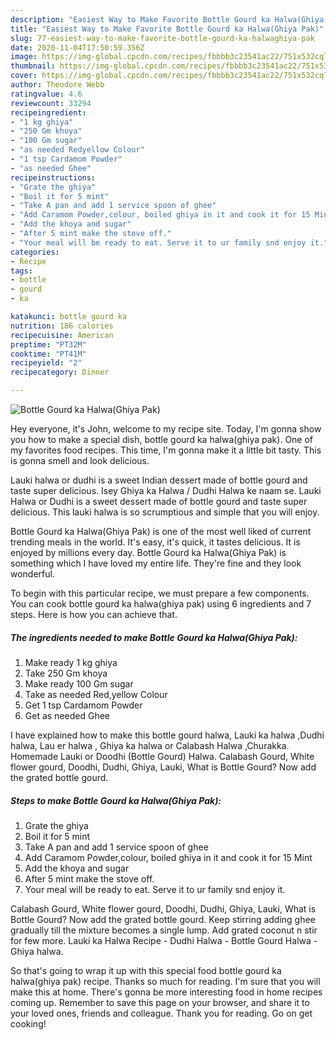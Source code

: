 ```yaml
---
description: "Easiest Way to Make Favorite Bottle Gourd ka Halwa(Ghiya Pak)"
title: "Easiest Way to Make Favorite Bottle Gourd ka Halwa(Ghiya Pak)"
slug: 77-easiest-way-to-make-favorite-bottle-gourd-ka-halwaghiya-pak
date: 2020-11-04T17:50:59.356Z
image: https://img-global.cpcdn.com/recipes/fbbbb3c23541ac22/751x532cq70/bottle-gourd-ka-halwaghiya-pak-recipe-main-photo.jpg
thumbnail: https://img-global.cpcdn.com/recipes/fbbbb3c23541ac22/751x532cq70/bottle-gourd-ka-halwaghiya-pak-recipe-main-photo.jpg
cover: https://img-global.cpcdn.com/recipes/fbbbb3c23541ac22/751x532cq70/bottle-gourd-ka-halwaghiya-pak-recipe-main-photo.jpg
author: Theodore Webb
ratingvalue: 4.6
reviewcount: 33294
recipeingredient:
- "1 kg ghiya"
- "250 Gm khoya"
- "100 Gm sugar"
- "as needed Redyellow Colour"
- "1 tsp Cardamom Powder"
- "as needed Ghee"
recipeinstructions:
- "Grate the ghiya"
- "Boil it for 5 mint"
- "Take A pan and add 1 service spoon of ghee"
- "Add Caramom Powder,colour, boiled ghiya in it and cook it for 15 Mint"
- "Add the khoya and sugar"
- "After 5 mint make the stove off."
- "Your meal will be ready to eat. Serve it to ur family snd enjoy it."
categories:
- Recipe
tags:
- bottle
- gourd
- ka

katakunci: bottle gourd ka 
nutrition: 186 calories
recipecuisine: American
preptime: "PT32M"
cooktime: "PT41M"
recipeyield: "2"
recipecategory: Dinner

---
```



![Bottle Gourd ka Halwa(Ghiya Pak)](https://img-global.cpcdn.com/recipes/fbbbb3c23541ac22/751x532cq70/bottle-gourd-ka-halwaghiya-pak-recipe-main-photo.jpg)

Hey everyone, it's John, welcome to my recipe site. Today, I'm gonna show you how to make a special dish, bottle gourd ka halwa(ghiya pak). One of my favorites food recipes. This time, I'm gonna make it a little bit tasty. This is gonna smell and look delicious.

Lauki halwa or dudhi is a sweet Indian dessert made of bottle gourd and taste super delicious. Isey Ghiya ka Halwa / Dudhi Halwa ke naam se. Lauki Halwa or Dudhi is a sweet dessert made of bottle gourd and taste super delicious. This lauki halwa is so scrumptious and simple that you will enjoy.

Bottle Gourd ka Halwa(Ghiya Pak) is one of the most well liked of current trending meals in the world. It's easy, it's quick, it tastes delicious. It is enjoyed by millions every day. Bottle Gourd ka Halwa(Ghiya Pak) is something which I have loved my entire life. They're fine and they look wonderful.


To begin with this particular recipe, we must prepare a few components. You can cook bottle gourd ka halwa(ghiya pak) using 6 ingredients and 7 steps. Here is how you can achieve that.

<!--inarticleads1-->

##### The ingredients needed to make Bottle Gourd ka Halwa(Ghiya Pak):

1. Make ready 1 kg ghiya
1. Take 250 Gm khoya
1. Make ready 100 Gm sugar
1. Take as needed Red,yellow Colour
1. Get 1 tsp Cardamom Powder
1. Get as needed Ghee


I have explained how to make this bottle gourd halwa, Lauki ka halwa ,Dudhi halwa, Lau er halwa , Ghiya ka halwa or Calabash Halwa ,Churakka. Homemade Lauki or Doodhi (Bottle Gourd) Halwa. Calabash Gourd, White flower gourd, Doodhi, Dudhi, Ghiya, Lauki, What is Bottle Gourd? Now add the grated bottle gourd. 

<!--inarticleads2-->

##### Steps to make Bottle Gourd ka Halwa(Ghiya Pak):

1. Grate the ghiya
1. Boil it for 5 mint
1. Take A pan and add 1 service spoon of ghee
1. Add Caramom Powder,colour, boiled ghiya in it and cook it for 15 Mint
1. Add the khoya and sugar
1. After 5 mint make the stove off.
1. Your meal will be ready to eat. Serve it to ur family snd enjoy it.


Calabash Gourd, White flower gourd, Doodhi, Dudhi, Ghiya, Lauki, What is Bottle Gourd? Now add the grated bottle gourd. Keep stirring adding ghee gradually till the mixture becomes a single lump. Add grated coconut n stir for few more. Lauki ka Halwa Recipe - Dudhi Halwa - Bottle Gourd Halwa - Ghiya halwa. 

So that's going to wrap it up with this special food bottle gourd ka halwa(ghiya pak) recipe. Thanks so much for reading. I'm sure that you will make this at home. There's gonna be more interesting food in home recipes coming up. Remember to save this page on your browser, and share it to your loved ones, friends and colleague. Thank you for reading. Go on get cooking!
